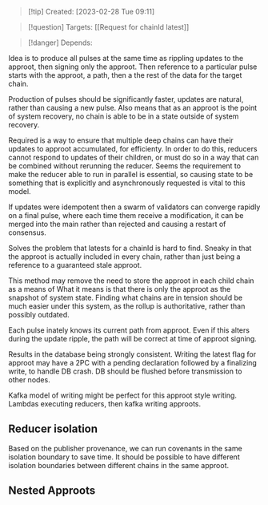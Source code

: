
>[!tip] Created: [2023-02-28 Tue 09:11]

>[!question] Targets: [[Request for chainId latest]]

>[!danger] Depends: 

Idea is to produce all pulses at the same time as rippling updates to the approot, then signing only the approot.  Then reference to a particular pulse starts with the approot, a path, then a the rest of the data for the target chain.

Production of pulses should be significantly faster, updates are natural, rather than causing a new pulse.  Also means that as an approot is the point of system recovery, no chain is able to be in a state outside of system recovery.  

Required is a way to ensure that multiple deep chains can have their updates to approot accumulated, for efficienty.  In order to do this, reducers cannot respond to updates of their children, or must do so in a way that can be combined without rerunning the reducer.  Seems the requirement to make the reducer able to run in parallel is essential, so causing state to be something that is explicitly and asynchronously requested is vital to this model.

If updates were idempotent then a swarm of validators can converge rapidly on a final pulse, where each time them receive a modification, it can be merged into the main rather than rejected and causing a restart of consensus.

Solves the problem that latests for a chainId is hard to find.  Sneaky in that the approot is actually included in every chain, rather than just being a reference to a guaranteed stale approot.

This method may remove the need to store the approot in each child chain as a means of 
What it means is that there is only the approot as the snapshot of system state.  Finding what chains are in tension should be much easier under this system, as the rollup is authoritative, rather than possibly outdated.

Each pulse inately knows its current path from approot.  Even if this alters during the update ripple, the path will be correct at time of approot signing.

Results in the database being strongly consistent.  Writing the latest flag for approot may have a 2PC with a pending declaration followed by a finalizing write, to handle DB crash.  DB should be flushed before transmission to other nodes.

Kafka model of writing might be perfect for this approot style writing.  Lambdas executing reducers, then kafka writing approots.

## Reducer isolation
Based on the publisher provenance, we can run covenants in the same isolation boundary to save time.  It should be possible to have different isolation boundaries between different chains in the same approot.

## Nested Approots